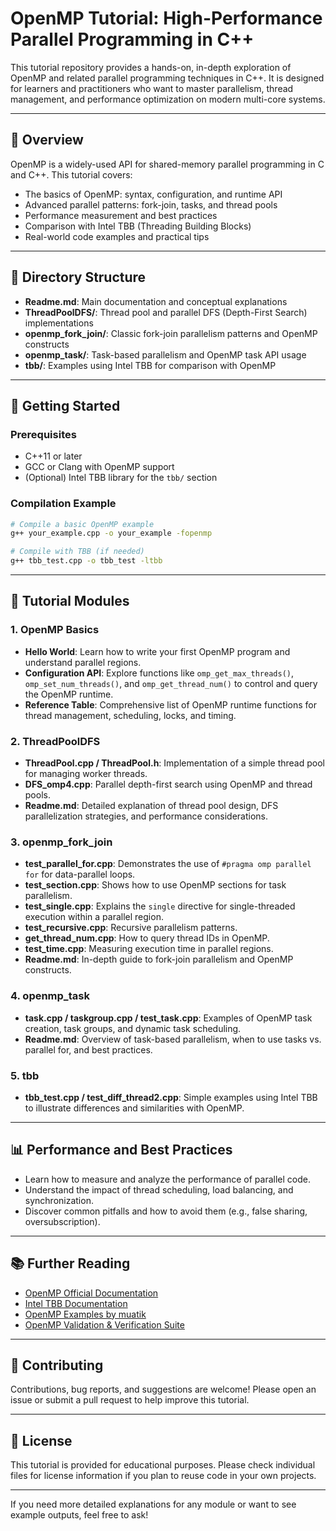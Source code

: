 # OpenMP Tutorial: High-Performance Parallel Programming in C++

This tutorial repository provides a hands-on, in-depth exploration of OpenMP and related parallel programming techniques in C++. It is designed for learners and practitioners who want to master parallelism, thread management, and performance optimization on modern multi-core systems.

---

## 🌟 Overview

OpenMP is a widely-used API for shared-memory parallel programming in C and C++. This tutorial covers:

- The basics of OpenMP: syntax, configuration, and runtime API
- Advanced parallel patterns: fork-join, tasks, and thread pools
- Performance measurement and best practices
- Comparison with Intel TBB (Threading Building Blocks)
- Real-world code examples and practical tips

---

## 📂 Directory Structure

- **Readme.md**: Main documentation and conceptual explanations
- **ThreadPoolDFS/**: Thread pool and parallel DFS (Depth-First Search) implementations
- **openmp_fork_join/**: Classic fork-join parallelism patterns and OpenMP constructs
- **openmp_task/**: Task-based parallelism and OpenMP task API usage
- **tbb/**: Examples using Intel TBB for comparison with OpenMP

---

## 🚀 Getting Started

### Prerequisites

- C++11 or later
- GCC or Clang with OpenMP support
- (Optional) Intel TBB library for the `tbb/` section

### Compilation Example

```bash
# Compile a basic OpenMP example
g++ your_example.cpp -o your_example -fopenmp

# Compile with TBB (if needed)
g++ tbb_test.cpp -o tbb_test -ltbb
```

---

## 🧠 Tutorial Modules

### 1. OpenMP Basics

- **Hello World**: Learn how to write your first OpenMP program and understand parallel regions.
- **Configuration API**: Explore functions like `omp_get_max_threads()`, `omp_set_num_threads()`, and `omp_get_thread_num()` to control and query the OpenMP runtime.
- **Reference Table**: Comprehensive list of OpenMP runtime functions for thread management, scheduling, locks, and timing.

### 2. ThreadPoolDFS

- **ThreadPool.cpp / ThreadPool.h**: Implementation of a simple thread pool for managing worker threads.
- **DFS_omp4.cpp**: Parallel depth-first search using OpenMP and thread pools.
- **Readme.md**: Detailed explanation of thread pool design, DFS parallelization strategies, and performance considerations.

### 3. openmp_fork_join

- **test_parallel_for.cpp**: Demonstrates the use of `#pragma omp parallel for` for data-parallel loops.
- **test_section.cpp**: Shows how to use OpenMP sections for task parallelism.
- **test_single.cpp**: Explains the `single` directive for single-threaded execution within a parallel region.
- **test_recursive.cpp**: Recursive parallelism patterns.
- **get_thread_num.cpp**: How to query thread IDs in OpenMP.
- **test_time.cpp**: Measuring execution time in parallel regions.
- **Readme.md**: In-depth guide to fork-join parallelism and OpenMP constructs.

### 4. openmp_task

- **task.cpp / taskgroup.cpp / test_task.cpp**: Examples of OpenMP task creation, task groups, and dynamic task scheduling.
- **Readme.md**: Overview of task-based parallelism, when to use tasks vs. parallel for, and best practices.

### 5. tbb

- **tbb_test.cpp / test_diff_thread2.cpp**: Simple examples using Intel TBB to illustrate differences and similarities with OpenMP.

---

## 📊 Performance and Best Practices

- Learn how to measure and analyze the performance of parallel code.
- Understand the impact of thread scheduling, load balancing, and synchronization.
- Discover common pitfalls and how to avoid them (e.g., false sharing, oversubscription).

---

## 📚 Further Reading

- [OpenMP Official Documentation](https://www.openmp.org/specifications/)
- [Intel TBB Documentation](https://www.intel.com/content/www/us/en/developer/tools/oneapi/onetbb.html)
- [OpenMP Examples by muatik](https://github.com/muatik/openmp-examples)
- [OpenMP Validation & Verification Suite](https://crpl.cis.udel.edu/ompvv/)

---

## 🤝 Contributing

Contributions, bug reports, and suggestions are welcome! Please open an issue or submit a pull request to help improve this tutorial.

---

## 📝 License

This tutorial is provided for educational purposes. Please check individual files for license information if you plan to reuse code in your own projects.

---

If you need more detailed explanations for any module or want to see example outputs, feel free to ask!
